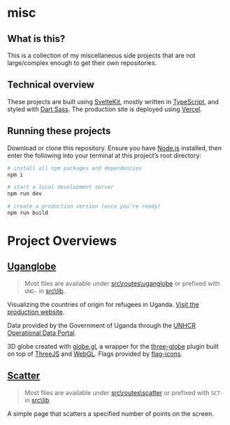# misc

## What is this?

This is a collection of my miscellaneous side projects that are not large/complex enough to get their own repositories.

## Technical overview

These projects are built using [SvelteKit](https://kit.svelte.dev/), mostly written in [TypeScript](https://www.typescriptlang.org/), and styled with [Dart Sass](https://sass-lang.com/dart-sass). The production site is deployed using [Vercel](https://vercel.com/).

## Running these projects

Download or clone this repository. Ensure you have [Node.js](https://nodejs.org/en) installed, then enter the following into your terminal at this project’s root directory:

```bash
# install all npm packages and dependencies
npm i

# start a local development server
npm run dev

# create a production version (once you’re ready)
npm run build
```

# Project Overviews

## [Uganglobe](https://misc.richardfxr.com/uganglobe)

> Most files are available under [src\routes\uganglobe](https://github.com/richardfxr/misc/tree/main/src/routes/uganglobe) or prefixed with `UNG-` in [src\lib](https://github.com/richardfxr/misc/tree/main/src/lib).

Visualizing the countries of origin for refugees in Uganda. [Visit the production website](https://misc.richardfxr.com/uganglobe).

Data provided by the Government of Uganda through the [UNHCR Operational Data Portal](https://data.unhcr.org/en/country/uga).

3D globe created with [globe.gl](https://globe.gl/), a wrapper for the [three-globe](https://github.com/vasturiano/three-globe) plugin built on top of [ThreeJS](https://threejs.org/) and [WebGL](https://www.khronos.org/webgl/). Flags provided by [flag-icons](https://flagicons.lipis.dev/).

## [Scatter](https://misc.richardfxr.com/scatter)

> Most files are available under [src\routes\scatter](https://github.com/richardfxr/misc/tree/main/src/routes/scatter) or prefixed with `SCT-` in [src\lib](https://github.com/richardfxr/misc/tree/main/src/lib).

A simple page that scatters a specified number of points on the screen.
